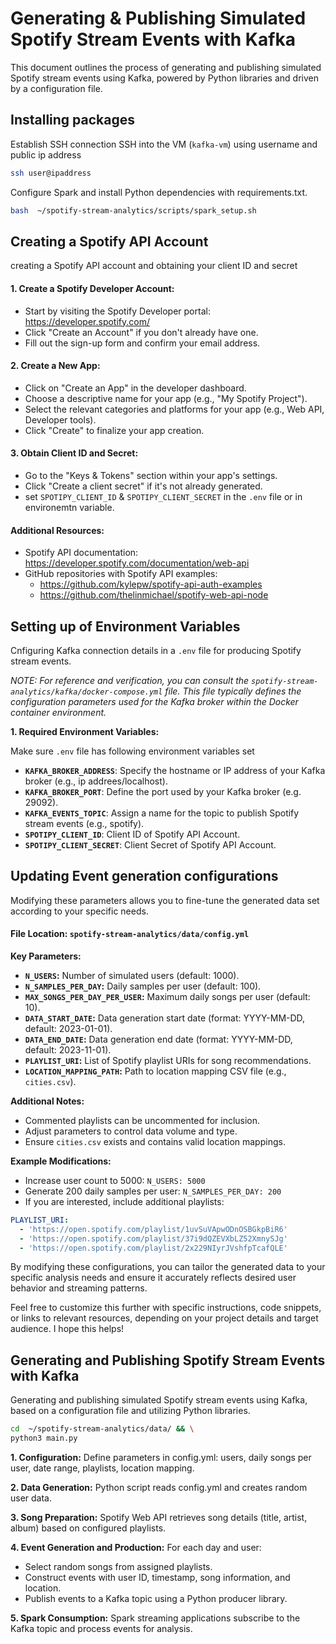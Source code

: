 
# Generating & Publishing Simulated Spotify Stream Events with Kafka
This document outlines the process of generating and publishing simulated Spotify stream events using Kafka, powered by Python libraries and driven by a configuration file.

## Installing packages
Establish SSH connection
SSH into the VM (`kafka-vm`) using username and public ip address
```bash
ssh user@ipaddress
```

Configure Spark and install Python dependencies with requirements.txt.
```bash
bash  ~/spotify-stream-analytics/scripts/spark_setup.sh
```
## Creating a Spotify API Account 
creating a Spotify API account and obtaining your client ID and secret

#### 1. Create a Spotify Developer Account:
- Start by visiting the Spotify Developer portal: https://developer.spotify.com/
- Click "Create an Account" if you don't already have one.
- Fill out the sign-up form and confirm your email address.
#### 2. Create a New App:
- Click on "Create an App" in the developer dashboard.
- Choose a descriptive name for your app (e.g., "My Spotify Project").
- Select the relevant categories and platforms for your app (e.g., Web API, Developer tools).
- Click "Create" to finalize your app creation.
#### 3. Obtain Client ID and Secret:
- Go to the "Keys & Tokens" section within your app's settings.
- Click "Create a client secret" if it's not already generated.
- set `SPOTIPY_CLIENT_ID` & `SPOTIPY_CLIENT_SECRET` in the `.env` file or in environemtn variable.

#### Additional Resources:

- Spotify API documentation: https://developer.spotify.com/documentation/web-api
- GitHub repositories with Spotify API examples:
  - https://github.com/kylepw/spotify-api-auth-examples
  - https://github.com/thelinmichael/spotify-web-api-node


## Setting up of Environment Variables
Cnfiguring Kafka connection details in a `.env` file for producing Spotify stream events. <br>

*NOTE: For reference and verification, you can consult the `spotify-stream-analytics/kafka/docker-compose.yml` file. This file typically defines the configuration parameters used for the Kafka broker within the Docker container environment.*

**1. Required Environment Variables:**

Make sure `.env` file has following environment variables set
- **`KAFKA_BROKER_ADDRESS`**: Specify the hostname or IP address of your Kafka broker (e.g., ip addrees/localhost).
- **`KAFKA_BROKER_PORT`**: Define the port used by your Kafka broker (e.g. 29092).
- **`KAFKA_EVENTS_TOPIC`**: Assign a name for the topic to publish Spotify stream events (e.g., spotify).
- **`SPOTIPY_CLIENT_ID`**: Client ID of Spotify API Account.
- **`SPOTIPY_CLIENT_SECRET`**: Client Secret of Spotify API Account.


## Updating Event generation configurations
Modifying these parameters allows you to fine-tune the generated data set according to your specific needs.
#### File Location: `spotify-stream-analytics/data/config.yml`

**Key Parameters:**

* **`N_USERS`:** Number of simulated users (default: 1000).
* **`N_SAMPLES_PER_DAY`:** Daily samples per user (default: 100).
* **`MAX_SONGS_PER_DAY_PER_USER`:** Maximum daily songs per user (default: 10).
* **`DATA_START_DATE`:** Data generation start date (format: YYYY-MM-DD, default: 2023-01-01).
* **`DATA_END_DATE`:** Data generation end date (format: YYYY-MM-DD, default: 2023-11-01).
* **`PLAYLIST_URI`:** List of Spotify playlist URIs for song recommendations.
* **`LOCATION_MAPPING_PATH`:** Path to location mapping CSV file (e.g., `cities.csv`).

**Additional Notes:**

* Commented playlists can be uncommented for inclusion.
* Adjust parameters to control data volume and type.
* Ensure `cities.csv` exists and contains valid location mappings.

**Example Modifications:**

* Increase user count to 5000: `N_USERS: 5000`
* Generate 200 daily samples per user: `N_SAMPLES_PER_DAY: 200`
* If you are interested, include additional playlists:

```yaml
PLAYLIST_URI:
  - 'https://open.spotify.com/playlist/1uvSuVApwODnOSBGkpBiR6'
  - 'https://open.spotify.com/playlist/37i9dQZEVXbLZ52XmnySJg'
  - 'https://open.spotify.com/playlist/2x229NIyrJVshfpTcafQLE'
```

By modifying these configurations, you can tailor the generated data to your specific analysis needs and ensure it accurately reflects desired user behavior and streaming patterns.

Feel free to customize this further with specific instructions, code snippets, or links to relevant resources, depending on your project details and target audience. I hope this helps!

## Generating and Publishing Spotify Stream Events with Kafka
Generating and publishing simulated Spotify stream events using Kafka, based on a configuration file and utilizing Python libraries.

```bash
cd  ~/spotify-stream-analytics/data/ && \
python3 main.py
```
**1. Configuration:**
Define parameters in config.yml: users, daily songs per user, date range, playlists, location mapping.

**2. Data Generation:** Python script reads config.yml and creates random user data.

**3. Song Preparation:** Spotify Web API retrieves song details (title, artist, album) based on configured playlists.

**4. Event Generation and Production:**
For each day and user:
- Select random songs from assigned playlists.
- Construct events with user ID, timestamp, song information, and location.
- Publish events to a Kafka topic using a Python producer library.

**5. Spark Consumption:** 
Spark streaming applications subscribe to the Kafka topic and process events for analysis.
